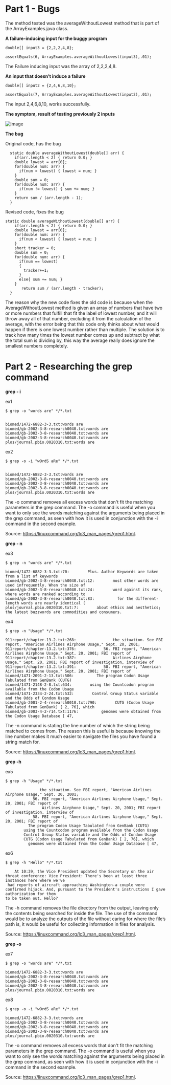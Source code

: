# Part 1 - Bugs

The method tested was the averageWithoutLowest method that is part of the ArrayExamples.java class.

**A failure-inducing input for the buggy program**
```
double[] input3 = {2,2,2,4,8};

assertEquals(6, ArrayExamples.averageWithoutLowest(input3),.01);
```
The Failure inducing input was the array of 2,2,2,4,8.


**An input that doesn’t induce a failure**

```
double[] input2 = {2,4,6,8,10};

assertEquals(7, ArrayExamples.averageWithoutLowest(input2),.01);
```
The input 2,4,6,8,10, works successfully.


**The symptom, result of testing previously 2 inputs**

![image](https://github.com/HaRa909/cse15l-lab-reports/assets/146860413/c6886785-9ab4-4fd9-acb4-ecae36340740)

**The bug**

Original code, has the bug
```
  static double averageWithoutLowest(double[] arr) {
    if(arr.length < 2) { return 0.0; }
    double lowest = arr[0];
    for(double num: arr) {
      if(num < lowest) { lowest = num; }
    }
    double sum = 0;
    for(double num: arr) {
      if(num != lowest) { sum += num; }
    }
    return sum / (arr.length - 1);
  }
```

Revised code, fixes the bug

```
static double averageWithoutLowest(double[] arr) {
    if(arr.length < 2) { return 0.0; }
    double lowest = arr[0];
    for(double num: arr) {
      if(num < lowest) { lowest = num; }
    }
    short tracker = 0;
    double sum = 0;
    for(double num: arr) {
      if(num == lowest)
      {
        tracker+=1;
      }
      else{ sum += num; }
    }
       return sum / (arr.length - tracker);
  }
```

The reason why the new code fixes the old code is because when the AverageWithoutLowest method is given an array of numbers that have two or more numbers that fulfill that fit the label of lowest number, and it will throw away all of that number, excluding it from the calculation of the average, with the error being that this code only thinks about what would happen if there is one lowest number rather than multiple. The solution is to track how many times the lowest number comes up and subtract by what the total sum is dividing by, this way the average really does ignore the smallest numbers completely.




# Part 2 - Researching the grep command

**grep - i**

ex1
```
$ grep -o "words are" */*.txt


biomed/1472-6882-3-3.txt:words are
biomed/gb-2002-3-8-research0040.txt:words are
biomed/gb-2002-3-8-research0040.txt:words are
biomed/gb-2002-3-8-research0040.txt:words are
plos/journal.pbio.0020310.txt:words are
```
ex2
```
$ grep -o -i "wOrdS aRe" */*.txt


biomed/1472-6882-3-3.txt:words are
biomed/gb-2002-3-8-research0040.txt:words are
biomed/gb-2002-3-8-research0040.txt:words are
biomed/gb-2002-3-8-research0040.txt:words are
plos/journal.pbio.0020310.txt:words are
```



The -o command removes all excess words that don't fit the matching parameters in the grep command. The -o command is useful when you want to only see the words matching against the arguments being placed in the grep command, as seen with how it is used in conjunction with the -i command in the second example.


Source: https://linuxcommand.org/lc3_man_pages/grep1.html.


**grep - n**

ex3
```
$ grep -n "words are" */*.txt

biomed/1472-6882-3-3.txt:70:        Plus. Author Keywords are taken from a list of keywords
biomed/gb-2002-3-8-research0040.txt:12:        most other words are used infrequently. When the size of
biomed/gb-2002-3-8-research0040.txt:24:        word against its rank, where words are ranked according to
biomed/gb-2002-3-8-research0040.txt:83:          for the different-length words are nearly identical (
plos/journal.pbio.0020310.txt:7:        about ethics and aesthetics; the latest buzzwords are commodities and consumers.
```
ex4
<font size= “1”>
```
$ grep -n "Usage" */*.txt

911report/chapter-13.2.txt:268:                the situation. See FBI report, "American Airlines Airphone Usage," Sept. 20, 2001;
911report/chapter-13.2.txt:376:            56. FBI report, "American Airlines Airphone Usage," Sept. 20, 2001; FBI report of
911report/chapter-13.2.txt:387:                Airlines Airphone Usage," Sept. 20, 2001; FBI report of investigation, interview of
911report/chapter-13.2.txt:391:            58. FBI report, "American Airlines Airphone Usage," Sept. 20, 2001; FBI report of
biomed/1471-2091-2-13.txt:506:          The program Codon Usage Tabulated from GenBank (CUTG)
biomed/1471-2148-2-8.txt:634:        using the Countcodon program available from the Codon Usage
biomed/1471-2334-2-24.txt:532:        Control Group Status variable and the Odds of Condom Usage
biomed/gb-2001-2-4-research0010.txt:790:        CUTG (Codon Usage Tabulated from GenBank) [ 2, 76], which
biomed/gb-2003-4-2-r14.txt:1176:          genomes were obtained from the Codon Usage Database [ 47,
```
</font>

The -n command is stating the line number of which the string being matched to comes from. The reason this is useful is because knowing the line number makes it much easier to navigate the files you have found a string match for.

Source: https://linuxcommand.org/lc3_man_pages/grep1.html.


**grep -h**

ex5
```
$ grep -h "Usage" */*.txt

               the situation. See FBI report, "American Airlines Airphone Usage," Sept. 20, 2001;
            56. FBI report, "American Airlines Airphone Usage," Sept. 20, 2001; FBI report of
                Airlines Airphone Usage," Sept. 20, 2001; FBI report of investigation, interview of
            58. FBI report, "American Airlines Airphone Usage," Sept. 20, 2001; FBI report of
          The program Codon Usage Tabulated from GenBank (CUTG)
        using the Countcodon program available from the Codon Usage
        Control Group Status variable and the Odds of Condom Usage
        CUTG (Codon Usage Tabulated from GenBank) [ 2, 76], which
          genomes were obtained from the Codon Usage Database [ 47,
```
ex6
```
$ grep -h "Hello" */*.txt

    At 10:39, the Vice President updated the Secretary on the air threat conference: Vice President: There's been at least three instances here where we've
 had reports of aircraft approaching Washington-a couple were confirmed hijack. And, pursuant to the President's instructions I gave authorization for them
to be taken out. Hello?
```

The -h command removes the file directory from the output, leaving only the contents being searched for inside the file. The use of the command would be to analyze the outputs of the file without caring for where the file’s path is, it would be useful for collecting information in files for analysis.

Source: https://linuxcommand.org/lc3_man_pages/grep1.html.


**grep -o**

ex7
```
$ grep -o "words are" */*.txt

biomed/1472-6882-3-3.txt:words are
biomed/gb-2002-3-8-research0040.txt:words are
biomed/gb-2002-3-8-research0040.txt:words are
biomed/gb-2002-3-8-research0040.txt:words are
plos/journal.pbio.0020310.txt:words are
```
ex8
```
$ grep -o -i "wOrdS aRe" */*.txt

biomed/1472-6882-3-3.txt:words are
biomed/gb-2002-3-8-research0040.txt:words are
biomed/gb-2002-3-8-research0040.txt:words are
biomed/gb-2002-3-8-research0040.txt:words are
plos/journal.pbio.0020310.txt:words are
```

The -o command removes all excess words that don't fit the matching parameters in the grep command. The -o command is useful when you want to only see the words matching against the arguments being placed in the grep command, as seen with how it is used in conjunction with the -i command in the second example.


Source: https://linuxcommand.org/lc3_man_pages/grep1.html.


